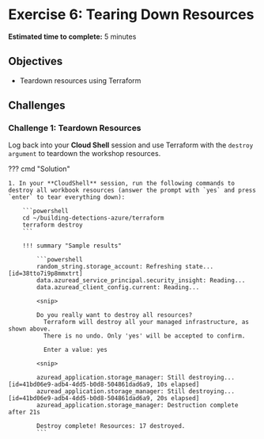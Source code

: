 # Exercise 6: Tearing Down Resources

**Estimated time to complete:** 5 minutes

## Objectives

* Teardown resources using Terraform

## Challenges

### Challenge 1: Teardown Resources

Log back into your **Cloud Shell** session and use Terraform with the `destroy argument` to teardown the workshop resources.

??? cmd "Solution"

    1. In your **CloudShell** session, run the following commands to destroy all workbook resources (answer the prompt with `yes` and press `enter` to tear everything down):

        ```powershell
        cd ~/building-detections-azure/terraform
        terraform destroy
        ```

        !!! summary "Sample results"

            ```powershell
            random_string.storage_account: Refreshing state... [id=38tto7i9p8mmxtrt]
            data.azuread_service_principal.security_insight: Reading...
            data.azuread_client_config.current: Reading...

            <snip>

            Do you really want to destroy all resources?
              Terraform will destroy all your managed infrastructure, as shown above.
              There is no undo. Only 'yes' will be accepted to confirm.

              Enter a value: yes

            <snip>

            azuread_application.storage_manager: Still destroying... [id=41bd06e9-adb4-4dd5-b0d8-504861dad6a9, 10s elapsed]
            azuread_application.storage_manager: Still destroying... [id=41bd06e9-adb4-4dd5-b0d8-504861dad6a9, 20s elapsed]
            azuread_application.storage_manager: Destruction complete after 21s

            Destroy complete! Resources: 17 destroyed.
            ```
